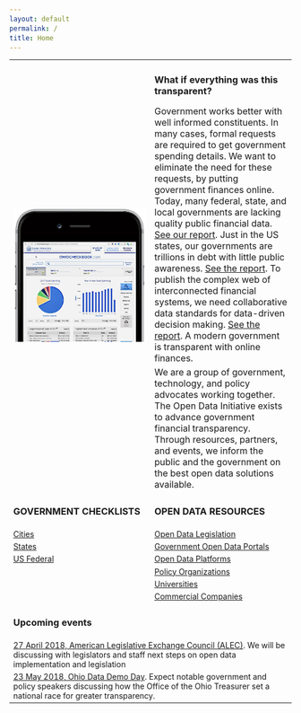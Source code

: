 ```yaml
---
layout: default
permalink: /
title: Home
---
```

<table>
	<tr>
		<td rowspan="3"><img src="/assets/img/ohiocheckbook-iphone6-spacegrey-portrait-small.png" alt="ohioschool-iphone6"></td>
	</tr>
	<tr>
		<td><h3>What if everything was this transparent?</h3><font size="3">Government works better with well informed constituents. In many cases, formal requests are required to get government spending details. We want to eliminate the need for these requests, by putting government finances online. <br />Today, many federal, state, and local governments are lacking quality public financial data. <a href="/blog/2017-12-16-transparency-scorecard">See our report</a>. Just in the US states, our governments are trillions in debt with little public awareness. <a target="_blank" href="https://www.truthinaccounting.org/news/detail/why-is-truthful-timely-and-transparent-financial-data-important-details">See the report</a>. To publish the complex web of interconnected financial systems, we need collaborative data standards for data-driven decision making. <a target="_blank" href="https://www.workiva.com/sites/workiva/files/pdfs/thought-leadership/unleashing-power-financial-data-state-local-government-whitepaper-20180314-j40506.pdf">See the report</a>. A modern government is transparent with online finances.</font></td>
	<tr>
		<td><font size="3">We are a group of government, technology, and policy advocates working together. The Open Data Initiative exists to advance government financial transparency. Through resources, partners, and events, we inform the public and the government on the best open data solutions available.</font></td>
	</tr>
	<tr>
		<td width="50%"><h3>GOVERNMENT CHECKLISTS</h3></td>
		<td width="50%"><h3>OPEN DATA RESOURCES</h3></td>
	</tr>
	<tr>
		<td width="50%"><a href="/resources#cities">Cities</a></td>
		<td width="50%"><a href="/legislation">Open Data Legislation</a></td>
	</tr>
	<tr>
		<td width="50%"><a href="/resources#states">States</a></td>
		<td width="50%"><a href="/transparency">Government Open Data Portals</a></td>
	</tr>
	<tr>
		<td width="50%"><a href="/resources#us-federal">US Federal</a></td>
		<td width="50%"><a href="/resources#open-data-platforms">Open Data Platforms</a></td>
	</tr>
	<tr>
		<td width="50%"></td>
		<td width="50%"><a href="/resources#policy-organizations">Policy Organizations</a></td>
	</tr>
	<tr>
		<td width="50%"></td>
		<td width="50%"><a href="/resources#universities">Universities</a></td>
	</tr>
	<tr>
		<td width="50%"></td>
		<td width="50%"><a href="/resources#commercial-companies">Commercial Companies</a></td>
	</tr>
	 <tr>
		 <td colspan="2"><h3>Upcoming events</h3></td>
	</tr>
	<tr>
		 <td colspan="2"><a href="https://www.alec.org/meeting/2018-spring-task-force-summit-grand-rapids-mi/faq/">27 April 2018, American Legislative Exchange Council (ALEC)</a>. We will be discussing with legislators and staff next steps on open data implementation and legislation</td>
	</tr>
	<tr>
		 <td  colspan="2"><a href="/events/2018-05-23-ohio-data-demo-day/">23 May 2018, Ohio Data Demo Day</a>. Expect notable government and policy speakers discussing how the Office of the Ohio Treasurer set a national race for greater transparency.</td>
	</tr>
